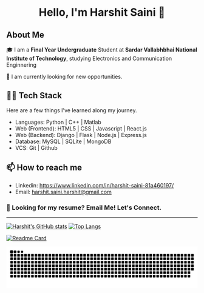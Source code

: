 <h1 align="center">Hello, I'm Harshit Saini 👋</h1> 

## About Me

🎓 I am a **Final Year Undergraduate** Student at **Sardar Vallabhbhai National Institute of Technology**, studying Electronics and Communication Enginnering 
 
💼 I am currently looking for new opportunities. 

## 👨‍💻 Tech Stack

Here are a few things I've learned along my journey. 
- Languages: Python | C++ | Matlab
- Web (Frontend): HTML5 | CSS | Javascript | React.js
- Web (Backend): Django | Flask | Node.js | Express.js
- Database: MySQL | SQLite | MongoDB
- VCS: Git | Github

## 📫 How to reach me 

- Linkedin: https://www.linkedin.com/in/harshit-saini-81a460197/
- Email: harshit.saini.harshit@gmail.com

### 📄 Looking for my resume? Email Me! Let's Connect. 

<hr>

[![Harshit's GitHub stats](https://github-readme-stats.vercel.app/api?username=harshit09saini&show_icons=true&theme=synthwave&hide=issues&count_private=true&include_all_commits=true)](https://github.com/anuraghazra/github-readme-stats)
[![Top Langs](https://github-readme-stats.vercel.app/api/top-langs/?username=harshit09saini&layout=compact&show_icons=true&theme=synthwave)](https://github.com/anuraghazra/github-readme-stats)

[![Readme Card](https://github-readme-stats.vercel.app/api/pin/?username=harshit09saini&repo=Django-Multiplayer-Blackjack&show_icons=true&theme=synthwave)](https://github.com/anuraghazra/github-readme-stats)

![Snake gif](https://github.com/harshit09saini/harshit09saini/blob/output/github-contribution-grid-snake.svg)
<!---
harshit09saini/harshit09saini is a ✨ special ✨ repository because its `README.md` (this file) appears on your GitHub profile.
You can click the Preview link to take a look at your changes.
--->
